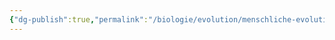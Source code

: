```yaml
---
{"dg-publish":true,"permalink":"/biologie/evolution/menschliche-evolution/mensch-und-schimpanse/"}
---
```


